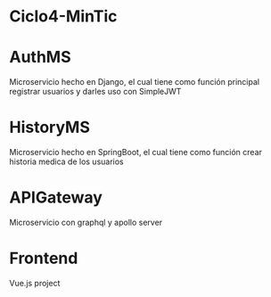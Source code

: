# Ciclo4-MinTic

<h1>AuthMS</h1>
<p>Microservicio hecho en Django, el cual tiene como función principal registrar usuarios y darles uso con SimpleJWT</p>

<h1>HistoryMS</h1>
<p>Microservicio hecho en SpringBoot, el cual tiene como función crear historia medica de los usuarios</p>

<h1> APIGateway </h1>
<p> Microservicio con graphql y apollo server </p>

<h1> Frontend </h1>
<p> Vue.js project </p>
